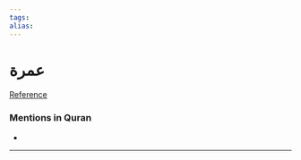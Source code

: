 ```yaml
---
tags: 
alias: 
---
```


# عمرة

[Reference](https://corpus.quran.com/concept.jsp?id=umra)

### Mentions in Quran
- 

---

